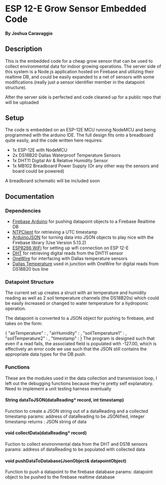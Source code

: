 # ESP 12-E Grow Sensor Embedded Code
#### By Joshua Caravaggio

## Description

This is the embedded code for a cheap grow sensor that can be used to collect environmental data for indoor growing operations. The server side of this system is a Node.js application hosted on Firebase and utilizing their realtime DB, and could be easily expanded to a net of sensors with some modifications (really just a sensor identifier member in the datapoint structure). 

After the server side is perfected and code cleaned up for a public repo that will be uploaded

## Setup

The code is embedded on an ESP-12E MCU running NodeMCU and being programmed with the arduino IDE. The full design fits onto a breadboard quite easily, and the code written here requires:
* 1x ESP-12E with NodeMCU
* 2x DS18B20 Dallas Waterproof Temperature Sensors
* 1x DHT11 Digital Air & Relative Humidity Sensor
* 1x MB102 Breadboard Power Supply (Or any other way the sensors and board could be powered)

A breadboard schematic will be included soon

## Documentation

### Dependencies 
* [Firebase Arduino](https://github.com/FirebaseExtended/firebase-arduino) for pushing datapoint objects to a Firebase Realtime DB
* [NTPClient](https://github.com/arduino-libraries/NTPClient) for retrieving a UTC timestamp
* [ArduinoJSON](https://github.com/bblanchon/ArduinoJson) for turning data into JSON objects to play nice with the Firebase library (Use Version 5.13.2)
* [ESP8266 WiFi](https://github.com/esp8266/Arduino/tree/master/doc/esp8266wifi) for setting up wifi connection on ESP 12-E
* [DHT](https://github.com/adafruit/DHT-sensor-library) for retrieving digital reads from the DHT11 sensor 
* [OneWire](https://github.com/PaulStoffregen/OneWire) for interfacing with Dallas temperature sensors
* [Dallas Temperature](https://github.com/milesburton/Arduino-Temperature-Control-Library) used in junction with OneWire for digital reads from DS18B20 bus line

### Datapoint Structure
The current set up creates a struct with air temperature and humidity reading as well as 2 soil temperature channels (the DS18B20s) which could be easily increased or changed to water temperature for a hydroponic operation.

The datapoint is converted to a JSON object for pushing to firebase, and takes on the form:

{
    "airTemperature" : <float>,
    "airHumidity" : <float>,
    "soilTemperature1" : <float>,
    "soilTemperature2" : <float>,
    "timestamp" : <integer>
}
The program is designed such that even if a read fails, the associated field is populated with -127.00, which is effectively an error code we use such that the JSON still contains the appropriate data types for the DB push.

### Functions

These are the modules used in the data collection and transmission loop, I left out the debugging functions because they're pretty self explanatory. Need to implement a unit testing harness eventually

#### String dataToJSON(dataReading* record, int timestamp)
Function to create a JSON string out of a dataReading and a collected timestamp
params: address of dataReading to be JSONified, integer timestamp
returns : JSON string of data 

#### void collectData(dataReading* record)
Fuction to collect environmental data from the DHT and DS18 sensors
params: address of dataReading to be populated with collected data

#### void pushDataToDatabase(JsonObject& datapointObject)
Function to push a datapoint to the firebase database
params: datapoint object to be pushed to the firebase realtime database
 
